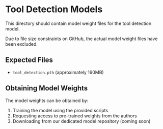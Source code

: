 # Tool Detection Models

This directory should contain model weight files for the tool detection model.

Due to file size constraints on GitHub, the actual model weight files have been excluded.

## Expected Files
- `tool_detection.pth` (approximately 160MB)

## Obtaining Model Weights
The model weights can be obtained by:
1. Training the model using the provided scripts
2. Requesting access to pre-trained weights from the authors
3. Downloading from our dedicated model repository (coming soon) 